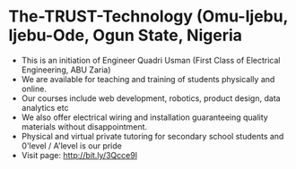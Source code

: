 # The-TRUST-Technology (Omu-Ijebu, Ijebu-Ode, Ogun State, Nigeria 
- This is an initiation of Engineer Quadri Usman (First Class of Electrical Engineering, ABU Zaria)
- We are available for teaching and training of students physically and online.
- Our courses include web development, robotics, product design, data analytics etc 
- We also offer electrical wiring and installation guaranteeing quality materials without disappointment.
- Physical and virtual private tutoring for secondary school students and 0'level / A'level is our pride
- Visit page: http://bit.ly/3Qcce9l
